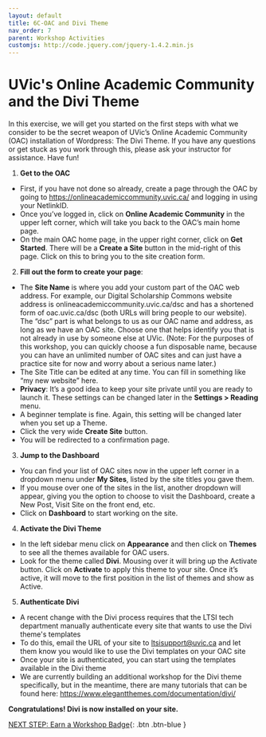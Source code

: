 ```yaml
---
layout: default
title: 6C-OAC and Divi Theme
nav_order: 7
parent: Workshop Activities
customjs: http://code.jquery.com/jquery-1.4.2.min.js
---
```

# UVic's Online Academic Community and the Divi Theme

In this exercise, we will get you started on the first steps with what we consider to be the secret weapon of UVic’s Online Academic Community (OAC) installation of Wordpress: The Divi Theme.  If you have any questions or get stuck as you work through this, please ask your instructor for assistance. Have fun!

1. **Get to the OAC**
  - First, if you have not done so already, create a page through the OAC by going to https://onlineacademiccommunity.uvic.ca/ and logging in using your NetlinkID. 
  - Once you’ve logged in, click on **Online Academic Community** in the upper left corner, which will take you back to the OAC’s main home page. 
  - On the main OAC home page, in the upper right corner, click on **Get Started**. There will be a **Create a Site** button in the mid-right of this page. Click on this to bring you to the site creation form.

2. **Fill out the form to create your page**:
  - The **Site Name** is where you add your custom part of the OAC web address. For example, our Digital Scholarship Commons website address is onlineacademiccommunity.uvic.ca/dsc and has a shortened form of oac.uvic.ca/dsc (both URLs will bring people to our website). The “dsc” part is what belongs to us as our OAC name and address, as long as we have an OAC site. Choose one that helps identify you that is not already in use by someone else at UVic. (Note: For the purposes of this workshop, you can quickly choose a fun disposable name, because you can have an unlimited number of OAC sites and can just have a practice site for now and worry about a serious name later.)
  - The Site Title can be edited at any time. You can fill in something like “my new website” here. 
  - **Privacy**: It’s a good idea to keep your site private until you are ready to launch it. These settings can be changed later in the **Settings > Reading** menu.
  - A beginner template is fine. Again, this setting will be changed later when you set up a Theme.
  - Click the very wide **Create Site** button.
  - You will be redirected to a confirmation page.

3. **Jump to the Dashboard**
  - You can find your list of OAC sites now in the upper left corner in a dropdown menu under **My Sites**, listed by the site titles you gave them. 
  - If you mouse over one of the sites in the list, another dropdown will appear, giving you the option to choose to visit the Dashboard, create a New Post, Visit Site on the front end, etc. 
  - Click on **Dashboard** to start working on the site.

4. **Activate the Divi Theme**
  - In the left sidebar menu click on **Appearance** and then click on **Themes** to see all the themes available for OAC users. 
  - Look for the theme called **Divi**. Mousing over it will bring up the Activate button. Click on **Activate** to apply this theme to your site. Once it’s active, it will move to the first position in the list of themes and show as Active.

5. **Authenticate Divi**
  - A recent change with the Divi process requires that the LTSI tech department manually authenticate every site that wants to use the Divi theme's templates
  - To do this, email the URL of your site to ltsisupport@uvic.ca and let them know you would like to use the Divi templates on your OAC site
  - Once your site is authenticated, you can start using the templates available in the Divi theme
  - We are currently building an additional workshop for the Divi theme specifically, but in the meantime, there are many tutorials that can be found here: https://www.elegantthemes.com/documentation/divi/ 

**Congratulations! Divi is now installed on your site.** 


<script>  

    function toggle(input) {
        var x = document.getElementById(input);
        if (x.style.display === "none") {
            x.style.display = "block";
        } else {
            x.style.display = "none";
        }
    }
</script>



[NEXT STEP: Earn a Workshop Badge](informal-credentials.html){: .btn .btn-blue }
